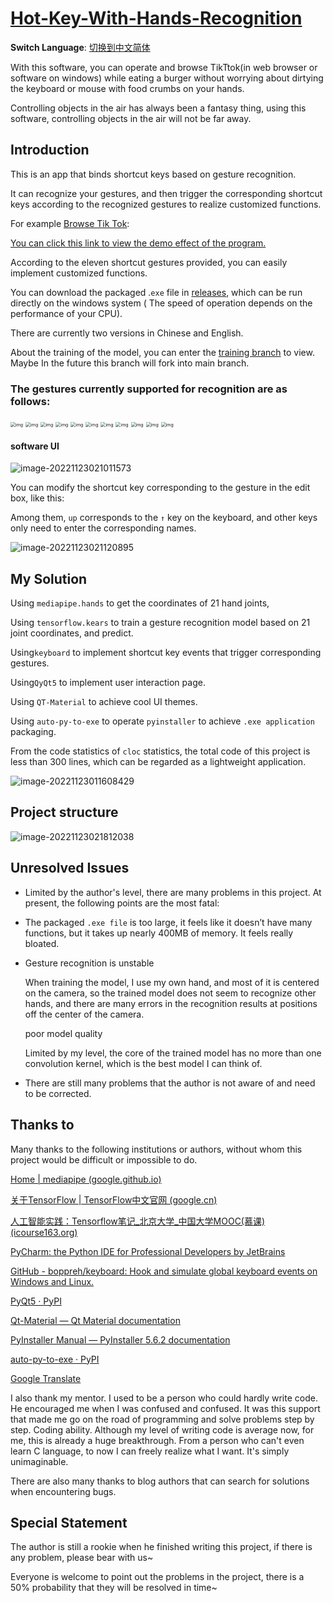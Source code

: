 # **[Hot-Key-With-Hands-Recognition](https://github.com/LiRunJi/Hot-Key-With-Hands-Recognition)**

**Switch Language**: [切换到中文简体](https://github.com/LiRunJi/Hot-Key-With-Hands-Recognition/tree/V0.1.0-zh)

With this software, you can operate and browse TikTtok(in web browser or software on windows) while eating a burger without worrying about dirtying the keyboard or mouse with food crumbs on your hands.

Controlling objects in the air has always been a fantasy thing, using this software, controlling objects in the air will not be far away.

## Introduction

This is an app that binds shortcut keys based on gesture recognition.

It can recognize your gestures, and then trigger the corresponding shortcut keys according to the recognized gestures to realize customized functions.

For example [Browse Tik Tok](https://www.bilibili.com/video/BV1RM411r7X6/?spm_id_from=333.999.0.0&vd_source=fe4bd01140337dd117de33d4ec86ee6c):

[You can click this link to view the demo effect of the program.](https://www.bilibili.com/video/BV1RM411r7X6/?spm_id_from=333.999.0.0&vd_source=fe4bd01140337dd117de33d4ec86ee6c)

According to the eleven shortcut gestures provided, you can easily implement customized functions.

You can download the packaged .`exe` file in [releases](https://github.com/LiRunJi/Hot-Key-With-Hands-Recognition/releases), which can be run directly on the windows system ( The speed of operation depends on the performance of your CPU).

There are currently two versions in Chinese and English.



About the training of the model, you can enter the [training branch](https://github.com/LiRunJi/Hot-Key-With-Hands-Recognition/tree/training) to view. Maybe In the future this branch will fork into main branch.



### The gestures currently supported for recognition are as follows:

<img src="https://my-blogs-imgs-1312546167.cos.ap-nanjing.myqcloud.com//wps1.jpg" alt="img" style="zoom:50%;" /> 



 

<img src="https://my-blogs-imgs-1312546167.cos.ap-nanjing.myqcloud.com//wps2.jpg" alt="img" style="zoom:50%;" /> 



<img src="https://my-blogs-imgs-1312546167.cos.ap-nanjing.myqcloud.com//wps3.jpg" alt="img" style="zoom:50%;" /> 



<img src="https://my-blogs-imgs-1312546167.cos.ap-nanjing.myqcloud.com//wps4.jpg" alt="img" style="zoom:50%;" /> 



<img src="https://my-blogs-imgs-1312546167.cos.ap-nanjing.myqcloud.com//wps5.jpg" alt="img" style="zoom:50%;" /> 



 

<img src="https://my-blogs-imgs-1312546167.cos.ap-nanjing.myqcloud.com//wps6.jpg" alt="img" style="zoom:50%;" /> 



 

<img src="https://my-blogs-imgs-1312546167.cos.ap-nanjing.myqcloud.com//wps7.jpg" alt="img" style="zoom:50%;" /> 



 

 

<img src="https://my-blogs-imgs-1312546167.cos.ap-nanjing.myqcloud.com//wps8.jpg" alt="img" style="zoom:50%;" /> 



 

 

<img src="https://my-blogs-imgs-1312546167.cos.ap-nanjing.myqcloud.com//wps9.jpg" alt="img" style="zoom:50%;" /> 



<img src="https://my-blogs-imgs-1312546167.cos.ap-nanjing.myqcloud.com//wps10.jpg" alt="img" style="zoom:50%;" /> 



 

<img src="https://my-blogs-imgs-1312546167.cos.ap-nanjing.myqcloud.com//wps11.jpg" alt="img" style="zoom:50%;" /> 



#### software UI

![image-20221123021011573](https://my-blogs-imgs-1312546167.cos.ap-nanjing.myqcloud.com//image-20221123021011573.png)

You can modify the shortcut key corresponding to the gesture in the edit box, like this:

Among them, `up` corresponds to the `↑` key on the keyboard, and other keys only need to enter the corresponding names.

![image-20221123021120895](https://my-blogs-imgs-1312546167.cos.ap-nanjing.myqcloud.com//image-20221123021120895.png)

## My Solution

Using `mediapipe.hands` to get the coordinates of 21 hand joints,

Using `tensorflow.kears` to train a gesture recognition model based on 21 joint coordinates, and predict.

Using`keyboard` to implement shortcut key events that trigger corresponding gestures.

Using`QyQt5` to implement user interaction page.

Using `QT-Material` to achieve cool UI themes.

Using `auto-py-to-exe` to operate `pyinstaller` to achieve `.exe application` packaging.

From the code statistics of `cloc` statistics, the total code of this project is less than 300 lines, which can be regarded as a lightweight application.

![image-20221123011608429](https://my-blogs-imgs-1312546167.cos.ap-nanjing.myqcloud.com//image-20221123011608429.png)

## Project structure 

![image-20221123021812038](https://my-blogs-imgs-1312546167.cos.ap-nanjing.myqcloud.com//image-20221123021812038.png)

## Unresolved Issues

- Limited by the author's level, there are many problems in this project. At present, the following points are the most fatal:

- The packaged `.exe file` is too large, it feels like it doesn’t have many functions, but it takes up nearly 400MB of memory. It feels really bloated.

- Gesture recognition is unstable

  When training the model, I use my own hand, and most of it is centered on the camera, so the trained model does not seem to recognize other hands, and there are many errors in the recognition results at positions off the center of the camera.

  poor model quality

  Limited by my level, the core of the trained model has no more than one convolution kernel, which is the best model I can think of.

- There are still many problems that the author is not aware of and need to be corrected.

## Thanks to

Many thanks to the following institutions or authors, without whom this project would be difficult or impossible to do.

[Home | mediapipe (google.github.io)](https://google.github.io/mediapipe/)

[关于TensorFlow | TensorFlow中文官网 (google.cn)](https://tensorflow.google.cn/)

[人工智能实践：Tensorflow笔记_北京大学_中国大学MOOC(慕课) (icourse163.org)](https://www.icourse163.org/course/PKU-1002536002?from=searchPage&outVendor=zw_mooc_pcssjg_)

[PyCharm: the Python IDE for Professional Developers by JetBrains](https://www.jetbrains.com/pycharm/)

[GitHub - boppreh/keyboard: Hook and simulate global keyboard events on Windows and Linux.](https://github.com/boppreh/keyboard)

[PyQt5 · PyPI](https://pypi.org/project/PyQt5/)

[Qt-Material — Qt Material documentation](https://qt-material.readthedocs.io/en/latest/index.html)

[PyInstaller Manual — PyInstaller 5.6.2 documentation](https://pyinstaller.org/en/stable/)

[auto-py-to-exe · PyPI](https://pypi.org/project/auto-py-to-exe/)

[Google Translate](https://translate.google.com)



I also thank my mentor. I used to be a person who could hardly write code. He encouraged me when I was confused and confused. It was this support that made me go on the road of programming and solve problems step by step. Coding ability. Although my level of writing code is average now, for me, this is already a huge breakthrough. From a person who can't even learn C language, to now I can freely realize what I want. It's simply unimaginable.

There are also many thanks to blog  authors that can search for solutions when encountering bugs.



## Special Statement

The author is still a rookie when he finished writing this project, if there is any problem, please bear with us~

Everyone is welcome to point out the problems in the project, there is a 50% probability that they will be resolved in time~